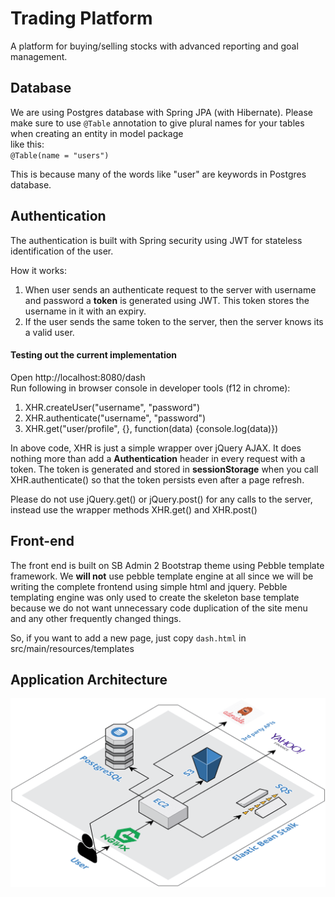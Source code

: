 Trading Platform
==

A platform for buying/selling stocks with advanced reporting and goal management.

## Database

We are using Postgres database with Spring JPA (with Hibernate). 
Please make sure to use `@Table` annotation to give plural names for your tables
when creating an entity in model package  
like this:  
`@Table(name = "users")`

This is because many of the words like "user" are keywords in Postgres database.  


## Authentication

The authentication is built with Spring security using JWT for stateless identification of the user.

How it works:

1. When user sends an authenticate request to the server with username and password a **token** 
is generated using JWT. This token stores the username in it with an expiry.
2. If the user sends the same token to the server, then the server knows its a valid user.


#### Testing out the current implementation

Open http://localhost:8080/dash  
Run following in browser console in developer tools (f12 in chrome):

1. XHR.createUser("username", "password")
2. XHR.authenticate("username", "password")
3. XHR.get("user/profile", {}, function(data) {console.log(data)})


In above code, XHR is just a simple wrapper over jQuery AJAX. It does nothing more than
add a **Authentication** header in every request with a token. The token is generated
and stored in **sessionStorage** when you call XHR.authenticate() so that the token persists
even after a page refresh.

Please do not use jQuery.get() or jQuery.post() for any calls to the server, instead use
the wrapper methods XHR.get() and XHR.post()

## Front-end

The front end is built on SB Admin 2 Bootstrap theme using Pebble template framework.
We **will not** use pebble template engine at all since we will be writing the complete
frontend using simple html and jquery. Pebble templating engine was only used to create
the skeleton base template because we do not want unnecessary code duplication of the site menu
and any other frequently changed things.

So, if you want to add a new page, just copy `dash.html` in src/main/resources/templates

## Application Architecture
![](Project_Docs/CAS-Arch-Dig.png)

